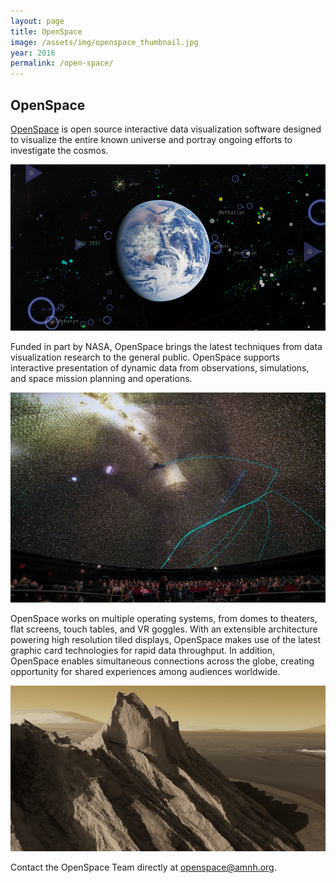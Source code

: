```yaml
---
layout: page
title: OpenSpace
image: /assets/img/openspace_thumbnail.jpg
year: 2016
permalink: /open-space/
---
```


## OpenSpace

[OpenSpace](https://www.openspaceproject.com/) is open source interactive data visualization software designed to visualize the entire known universe and portray ongoing efforts to investigate the cosmos.

![OpenSpace screenshot of Earth immersed in data](/assets/img/openspace_earth.png)

Funded in part by NASA, OpenSpace brings the latest techniques from data visualization research to the general public. OpenSpace supports interactive presentation of dynamic data from observations, simulations, and space mission planning and operations.

![OpenSpace screenshot of Gaia](/assets/img/openspace_gaia.jpg)

OpenSpace works on multiple operating systems, from domes to theaters, flat screens, touch tables, and VR goggles. With an extensible architecture powering high resolution tiled displays, OpenSpace makes use of the latest graphic card technologies for rapid data throughput. In addition, OpenSpace enables simultaneous connections across the globe, creating opportunity for shared experiences among audiences worldwide. 

![OpenSpace screenshot of Ganges](/assets/img/openspace_ganges.png)

Contact the OpenSpace Team directly at <openspace@amnh.org>.
